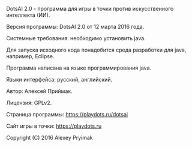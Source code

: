 DotsAI 2.0 - программа для игры в точки против искусственного интеллекта (ИИ).

Версия программы: DotsAI 2.0 от 12 марта 2016 года.

Системные требования: необходимо установить java.

Для запуска исходного кода понадобится среда разработки для java, например, Eclipse.

Программа написана на языке программирования java.

Языки интерфейса: русский, английский.

Автор: Алексей Приймак.

Лицензия: GPLv2.

Страница программы: https://playdots.ru/dotsai

Сайт игры в точки: https://playdots.ru

Copyright (C) 2016 Alexey Pryimak
